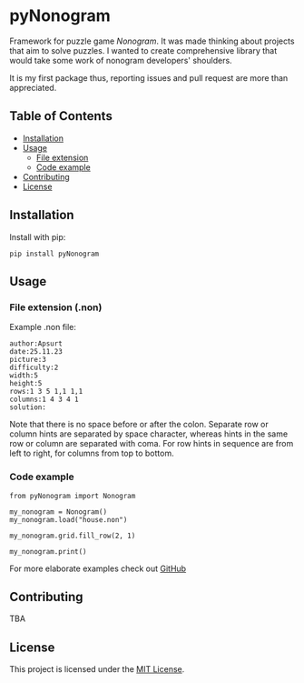 # pyNonogram

Framework for puzzle game *Nonogram*. It was made thinking about projects that aim to solve puzzles. I wanted to create comprehensive library that would take some work of nonogram developers' shoulders.

It is my first package thus, reporting issues and pull request are more than appreciated.

## Table of Contents

- [Installation](#installation)
- [Usage](#usage)
    - [File extension](#file-extension-non)
    - [Code example](#code-example)
- [Contributing](#contributing)
- [License](#license)

## Installation

Install with pip:
```
pip install pyNonogram
```

## Usage

### File extension (.non)

Example .non file:
```
author:Apsurt
date:25.11.23
picture:3
difficulty:2
width:5
height:5
rows:1 3 5 1,1 1,1
columns:1 4 3 4 1
solution:
```
Note that there is no space before or after the colon. Separate row or column hints are separated by space character, whereas hints in the same row or column are separated with coma. For row hints in sequence are from left to right, for columns from top to bottom.

### Code example

```
from pyNonogram import Nonogram

my_nonogram = Nonogram()
my_nonogram.load("house.non")

my_nonogram.grid.fill_row(2, 1)

my_nonogram.print()
```

For more elaborate examples check out [GitHub](https://github.com/Apsurt/pyNonogram/tree/main/examples)

## Contributing

TBA

## License

This project is licensed under the [MIT License](LICENSE).